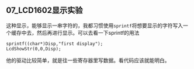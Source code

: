## 07_LCD1602显示实验

这种显示，能够显示一串字符的，我都习惯使用`sprintf`将想要显示的字符写入一个缓存中去，然后再进行显示。可以去看一下sprintf的用法

```
sprintf((char*)Disp,"first display");
LcdShowStr(0,0,Disp);
```

他的驱动比较简单，就是往一些寄存器里写数据。看代码应该就能明白。
